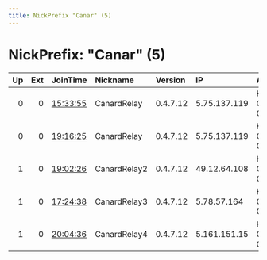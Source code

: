 ```yaml
---
title: NickPrefix "Canar" (5)
---
```


# NickPrefix: "Canar" (5)

|   Up |   Ext | JoinTime                                                                                              | Nickname     | Version   | IP           | AS                  | CC   |   ORp |   Dirp | OS    | Contact            |   eFamMembers |
|-----:|------:|:------------------------------------------------------------------------------------------------------|:-------------|:----------|:-------------|:--------------------|:-----|------:|-------:|:------|:-------------------|--------------:|
|    0 |     0 | [15:33:55](https://nusenu.github.io/OrNetStats/w/relay/00D6EAE7616C5890FF5D9060B33E56CA6AD68CC6.html) | CanardRelay  | 0.4.7.12  | 5.75.137.119 | Hetzner Online GmbH | de   |   443 |      0 | Linux | mail@dascanard.xyz |             1 |
|    0 |     0 | [19:16:25](https://nusenu.github.io/OrNetStats/w/relay/B823C8096822BF843355D9A6D4BA4EAD99ACCB26.html) | CanardRelay  | 0.4.7.12  | 5.75.137.119 | Hetzner Online GmbH | de   |  9001 |      0 | Linux | mail@dascanard.xyz |             4 |
|    1 |     0 | [19:02:26](https://nusenu.github.io/OrNetStats/w/relay/8D9FCEBF56604A241FC1B7112C17CAB4CA6BA68B.html) | CanardRelay2 | 0.4.7.12  | 49.12.64.108 | Hetzner Online GmbH | de   |  9001 |      0 | Linux | mail@dascanard.xyz |             4 |
|    1 |     0 | [17:24:38](https://nusenu.github.io/OrNetStats/w/relay/3930393094983CBD23E22F2173FE3A8D73769FDC.html) | CanardRelay3 | 0.4.7.12  | 5.78.57.164  | Hetzner Online GmbH | us   |  9001 |      0 | Linux | mail@dascanard.xyz |             4 |
|    1 |     0 | [20:04:36](https://nusenu.github.io/OrNetStats/w/relay/A0A1F2171CE7FFDBD882A9233E707C4BADD9868D.html) | CanardRelay4 | 0.4.7.12  | 5.161.151.15 | Hetzner Online GmbH | us   |  9001 |      0 | Linux | mail@dascanard.xyz |             4 |
